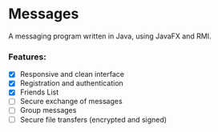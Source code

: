 # Messages

A messaging program written in Java, using JavaFX and RMI.

### Features:
* [x] Responsive and clean interface
* [x] Registration and authentication
* [x] Friends List
* [ ] Secure exchange of messages
* [ ] Group messages
* [ ] Secure file transfers (encrypted and signed)
